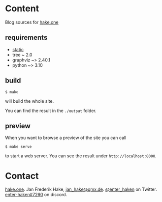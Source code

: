 # Content 

Blog sources for [hake.one](https://hake.one)

## requirements

* [static][1] 
* tree ~ 2.0
* graphviz ~> 2.40.1
* python ~> 3.10

## build

```
$ make
```

will build the whole site.

You can find the result in the `./output` folder.

## preview

When you want to browse a preview of the site you can call

```
$ make serve
```

to start a web server.
You can see the result under `http://localhost:8000`.

# Contact

[hake.one](https://hake.one). Jan Frederik Hake, <jan_hake@gmx.de>. [@enter_haken](https://twitter.com/enter_haken) on Twitter. [enter-haken#7260](https://discord.com) on discord.

[1]: http://github.com/enter-haken/static
